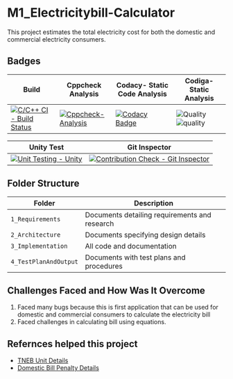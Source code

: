 # M1_Electricitybill-Calculator
This project estimates the total electricity cost for both the domestic and commercial electricity consumers.


## Badges

Build | Cppcheck Analysis | Codacy- Static Code Analysis | Codiga- Static Analysis
-----------------| -----------------| --------------| ------------
[![C/C++ CI - Build Status](https://github.com/Pranesh-here/M1_Electricitybill-Calculator/actions/workflows/c-cpp.yml/badge.svg)](https://github.com/Pranesh-here/M1_Electricitybill-Calculator/actions/workflows/c-cpp.yml) | [![Cppcheck-Analysis](https://github.com/Pranesh-here/M1_Electricitybill-Calculator/actions/workflows/cppcheck-analysis.yml/badge.svg)](https://github.com/Pranesh-here/M1_Electricitybill-Calculator/actions/workflows/cppcheck-analysis.yml) | [![Codacy Badge](https://app.codacy.com/project/badge/Grade/4b69b152444744fca59f23ac4332f730)](https://www.codacy.com/gh/Pranesh-here/M1_Electricitybill-Calculator/dashboard?utm_source=github.com&amp;utm_medium=referral&amp;utm_content=Pranesh-here/M1_Electricitybill-Calculator&amp;utm_campaign=Badge_Grade) | ![Quality](https://api.codiga.io/project/32253/status/svg) ![quality](https://api.codiga.io/project/32253/score/svg)


Unity Test | Git Inspector
-----------------| ----------------
[![Unit Testing - Unity](https://github.com/Pranesh-here/M1_Electricitybill-Calculator/actions/workflows/unity.yml/badge.svg)](https://github.com/Pranesh-here/M1_Electricitybill-Calculator/actions/workflows/unity.yml) | [![Contribution Check - Git Inspector](https://github.com/Pranesh-here/M1_Electricitybill-Calculator/actions/workflows/gitinspector.yml/badge.svg)](https://github.com/Pranesh-here/M1_Electricitybill-Calculator/actions/workflows/gitinspector.yml)

## Folder Structure
Folder             | Description
-------------------| -----------------------------------------
`1_Requirements`   | Documents detailing requirements and research
`2_Architecture`         | Documents specifying design details
`3_Implementation` | All code and documentation
`4_TestPlanAndOutput`      | Documents with test plans and procedures


## Challenges Faced and How Was It Overcome

1. Faced many bugs because this is first application that can be used for domestic and commercial consumers to calculate the electricity bill
2. Faced challenges in calculating bill using equations.


## Refernces helped this project

* [TNEB Unit Details](https://www.electrical4u.net/calculator/tneb-bill-calculator-tneb-reading-calculator/)
* [Domestic Bill Penalty Details](https://www.mobikwik.com/tneb-tamilnadu-electricity-bill-payment#:~:text=What%20is%20the%20penalty%20for,Nadu%20Electricity%20Supply%20Code%2C%202004.)
